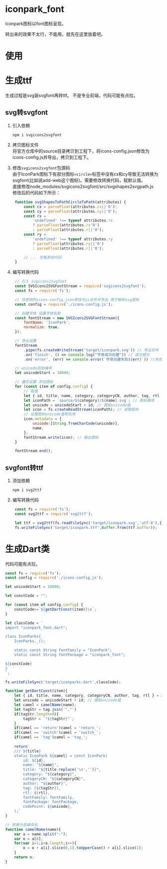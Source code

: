 # iconpark_font

iconpark图标以font图标呈现。

转出来的效果不太行，不能用，就先在这里放着吧。

# 使用

# 生成ttf

生成过程是svg装svgfont再转ttf。
不是专业前端，代码可能有点拉。

## svg转svgfont
1. 引入依赖 
   ```shell
   npm i svgicons2svgfont
   ```
2. 拷贝图标文件  
   将官方仓库中的source目录拷贝到工程下，将icons-config.json修改为icons-config.js并导出，拷贝到工程下。

3. 修改`svgicons2svgfont`包源码   
   由于IconPark图标下有部分图标`<circle>`标签中没有cx和cy导致无法转换为svgfont(比如说add-web这个图标)。需要修改转换代码，赋默认值。  
   直接修改node_modules/svgicons2svgfont/src/svgshapes2svgpath.js  
   修改后的代码如下所示：
   ```javascript
    function svgShapesToPathCircleToPath(attributes) {
        const cx = parseFloat(attributes.cx||'0');
        const cy = parseFloat(attributes.cy||'0');
        const rx =
            'undefined' !== typeof attributes.rx
            ? parseFloat(attributes.rx'0')
            : parseFloat(attributes.r||'0');
        const ry =
            'undefined' !== typeof attributes.ry
            ? parseFloat(attributes.ry||'0')
            : parseFloat(attributes.r||'0');

        // ... 忽略其他代码
    }
   ```
4. 编写转换代码
   ```javascript
    // 引入 svgicons2svgfont
    const SVGIcons2SVGFontStream = require('svgicons2svgfont');
    const fs = require('fs');

    // 将官网的icons-config.json修改为js文件并导出 用于解析svg图标
    const config = require('./icons-config.js');

    // 创建字体 设置字体名称
    const fontStream = new SVGIcons2SVGFontStream({
        fontName: 'IconPark',
        normalize: true,
    });

    // 导出设置
    fontStream
        .pipe(fs.createWriteStream('target/iconpark.svg')) // 导出文件
        .on('finish', () => console.log("字体成功创建")) // 成功提示
        .on('error', (err) => console.error(`字体创建失败${err}`)) //失败提示

    // unicode启始编号
    let unicodeStart = 10000;

    // 遍历设置 添加图标
    for (const item of config.config) {
        // 取值
        let { id, title, name, category, categoryCN, author, tag, rtl } = item;
        let iconPath = `source/${category}/${name}.svg`; // 图标路径
        let unicode = unicodeStart + id; // 图标unicode值
        let icon = fs.createReadStream(iconPath); // 读取图标
        // 设置图标unicode值和名称
        icon.metadata = {
            unicode:[String.fromCharCode(unicode)],
            name,
        };
        fontStream.write(icon); // 输出图标
    }

    fontStream.end();
   ```
## svgfont转ttf

1. 添加依赖
   ```shell
   npm i svg2ttf
   ```
2. 编写转换代码
   ```javascript
    const fs = require('fs');
    const svg2ttf = require('svg2ttf');

    let ttf = svg2ttf(fs.readFileSync('target/iconpark.svg','utf-8'),{});
    fs.writeFileSync('target/iconpark.ttf',Buffer.from(ttf.buffer));
   ```
# 生成Dart类
代码可能有点拉。
```javascript
const fs = require('fs');
const config = require('./icons-config.js');

let unicodeStart = 10000;

let constCode = "";

for (const item of config.config) {
    constCode+=`${getDartConst(item)}\n`;
}

let classCode = `
import "iconpark_font.dart";

class IconParks{
    IconParks._();

    static const String fontFamily = "IconPark";
    static const String fontPackage = "iconpark_font";

${constCode}
}
`;

fs.writeFileSync('target/iconparks.dart',classCode);

function getDartConst(item){
    let { id, title, name, category, categoryCN, author, tag, rtl } = item;
    let unicode = unicodeStart + id; // 图标unicode值
    let camel = camelName(name);
    let tagStr = tag.join('","')
    if(tagStr.length>0){
        tagStr = `"${tagStr}"`;
    }
    if(camel == 'return')camel = 'return_';
    if(camel == 'switch')camel = 'switch_';
    if(camel == 'tag')camel = 'tag_';
  
    return`
    /// ${title}
    static IconPark ${camel} = const IconPark(
        id: ${id},
        name: "${name}",
        title: "${title.replace('\n','')}",
        category: "${category}",
        categoryCN: "${categoryCN}",
        author: "${author}",
        tag: [${tagStr}],
        rtl: ${rtl},
        fontFamily: fontFamily,
        fontPackage: fontPackage,
        codePoint: ${unicode},
    );`
}

// 转换为驼峰命名
function camelName(name){
    var a = name.split("-");
    var o = a[0];
    for(var i=1;i<a.length;i++){
        o = o + a[i].slice(0,1).toUpperCase() + a[i].slice(1);
    }
    return o;
}
```